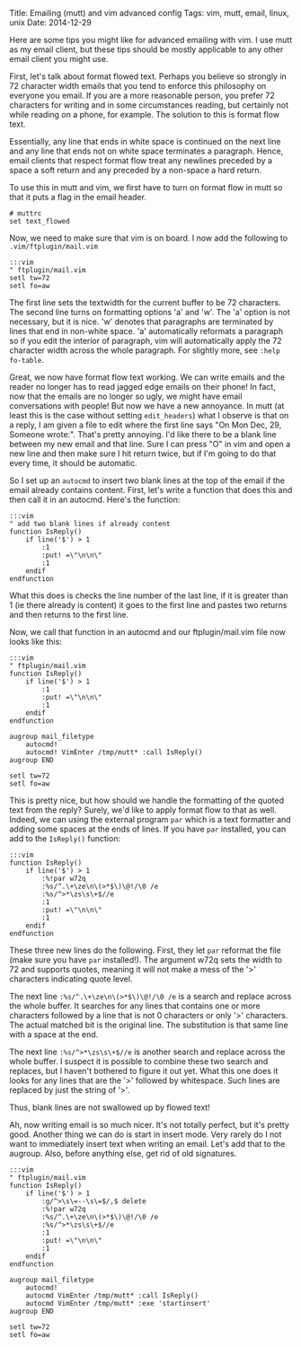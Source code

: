 Title: Emailing (mutt) and vim advanced config
Tags: vim, mutt, email, linux, unix
Date: 2014-12-29


Here are some tips you might like for advanced emailing with vim.  I use mutt
as my email client, but these tips should be mostly applicable to any other
email client you might use.

First, let's talk about format flowed text.  Perhaps you believe so strongly in
72 character width emails that you tend to enforce this philosophy on everyone
you email.  If you are a more reasonable person, you prefer 72 characters for
writing and in some circumstances reading, but certainly not while reading on a
phone, for example.  The solution to this is format flow text.

Essentially, any line that ends in white space is continued on the next line
and any line that ends not on white space terminates a paragraph.  Hence,
email clients that respect format flow treat any newlines preceded by a space
a soft return and any preceded by a non-space a hard return.

To use this in mutt and vim, we first have to turn on format flow in mutt so
that it puts a flag in the email header.

    # muttrc
    set text_flowed

Now, we need to make sure that vim is on board.  I now add the following to
`.vim/ftplugin/mail.vim`

    :::vim
    " ftplugin/mail.vim
    setl tw=72
    setl fo=aw

The first line sets the textwidth for the current buffer to be 72 characters.
The second line turns on formatting options 'a' and 'w'.  The 'a' option is
not necessary, but it is nice.  'w' denotes that paragraphs are terminated by
lines that end in non-white space.  'a' automatically reformats a paragraph so
if you edit the interior of paragraph, vim will automatically apply the 72
character width across the whole paragraph.  For slightly more, see
`:help fo-table`.

Great, we now have format flow text working.  We can write emails and the
reader no longer has to read jagged edge emails on their phone!  In fact, now
that the emails are no longer so ugly, we might have email conversations with
people!  But now we have a new annoyance.  In mutt (at least this is the case
without setting `edit_headers`) what I observe is that on a reply, I am given
a file to edit where the first line says "On Mon Dec, 29, Someone wrote:".
That's pretty annoying.  I'd like there to be a blank line between my new email
and that line.  Sure I can press "O" in vim and open a new line and then make
sure I hit return twice, but if I'm going to do that every time, it should be
automatic.

So I set up an `autocmd` to insert two blank lines at the top of the email if
the email already contains content.  First, let's write a function that does
this and then call it in an autocmd.  Here's the function:

    :::vim
    " add two blank lines if already content
    function IsReply()
        if line('$') > 1
            :1
            :put! =\"\n\n\"
            :1
        endif
    endfunction

What this does is checks the line number of the last line, if it is greater
than 1 (ie there already is content) it goes to the first line and pastes two
returns and then returns to the first line.

Now, we call that function in an autocmd and our ftplugin/mail.vim file now
looks like this:

    :::vim
    " ftplugin/mail.vim
    function IsReply()
        if line('$') > 1
            :1
            :put! =\"\n\n\"
            :1
        endif
    endfunction

    augroup mail_filetype
        autocmd!
        autocmd! VimEnter /tmp/mutt* :call IsReply()
    augroup END

    setl tw=72
    setl fo=aw

This is pretty nice, but how should we handle the formatting of the quoted text
from the reply?  Surely, we'd like to apply format flow to that as well.
Indeed, we can using the external program `par` which is a text formatter and
adding some spaces at the ends of lines.  If you have `par` installed, you can
add to the `IsReply()` function:

    :::vim
    function IsReply()
        if line('$') > 1
            :%!par w72q
            :%s/^.\+\ze\n\(>*$\)\@!/\0 /e
            :%s/^>*\zs\s\+$//e
            :1
            :put! =\"\n\n\"
            :1
        endif
    endfunction

These three new lines do the following.  First, they let `par` reformat the
file (make sure you have `par` installed!).  The argument w72q sets the width
to 72 and supports quotes, meaning it will not make a mess of the '>'
characters indicating quote level.

The next line `:%s/^.\+\ze\n\(>*$\)\@!/\0 /e` is a search and replace across
the whole buffer.  It searches for any lines that contains one or more
characters followed by a line that is not 0 characters or only '>' characters.
The actual matched bit is the original line.  The substitution is that same
line with a space at the end.

The next line `:%s/^>*\zs\s\+$//e` is another search and replace across the
whole buffer.  I suspect it is possible to combine these two search and
replaces, but I haven't bothered to figure it out yet.  What this one does it
looks for any lines that are the '>' followed by whitespace.  Such lines are
replaced by just the string of '>'.

Thus, blank lines are not swallowed up by flowed text!

Ah, now writing email is so much nicer.  It's not totally perfect, but it's
pretty good. Another thing we can do is start in insert mode.  Very rarely do I
not want to immediately insert text when writing an email.  Let's add that to
the augroup.  Also, before anything else, get rid of old signatures.

    :::vim
    " ftplugin/mail.vim
    function IsReply()
        if line('$') > 1
            :g/^>\s\=--\s\=$/,$ delete
            :%!par w72q
            :%s/^.\+\ze\n\(>*$\)\@!/\0 /e
            :%s/^>*\zs\s\+$//e
            :1
            :put! =\"\n\n\"
            :1
        endif
    endfunction

    augroup mail_filetype
        autocmd!
        autocmd VimEnter /tmp/mutt* :call IsReply()
        autocmd VimEnter /tmp/mutt* :exe 'startinsert'
    augroup END

    setl tw=72
    setl fo=aw


